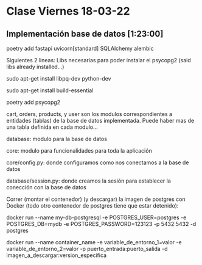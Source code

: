 # Clase Viernes 18-03-22
## Implementación base de datos [1:23:00]

poetry add fastapi uvicorn[standard] SQLAlchemy alembic

Siguientes 2 lineas: Libs necesarias para poder instalar el psycopg2 (said libs already installed...)

sudo apt-get install libpq-dev python-dev

sudo apt-get install build-essential

poetry add psycopg2

cart, orders, products, y user son los modulos correspondientes a entidades (tablas) de la base de datos implementada. Puede haber mas de una tabla definida en cada modulo...

database: modulo para la base de datos

core: modulo para funcionalidades para toda la aplicación

core/config.py: donde configuramos como nos conectamos a la base de datos

database/session.py: donde creamos la sesión para establecer la conección con la base de datos

Correr (montar el contenedor) (y descargar) la imagen de postgres con Docker (todo otro contenedor de postgres tiene que estar detenido):

docker run --name my-db-postgresql -e POSTGRES_USER=postgres -e POSTGRES_DB=mydb -e POSTGRES_PASSWORD=123123 -p 5432:5432 -d postgres 

docker run --name container_name -e variable_de_entorno_1=valor -e variable_de_entorno_2=valor -p puerto_entrada:puerto_salida -d imagen_a_descargar:version_especifica 


